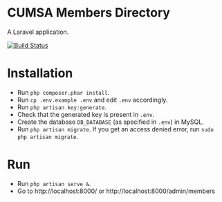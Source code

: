 # CUMSA Members Directory

A Laravel application.

[![Build Status](https://travis-ci.org/CUMSA/members.svg)](https://travis-ci.org/CUMSA/members)

# Installation

* Run `php composer.phar install`.
* Run `cp .env.example .env` and edit `.env` accordingly.
* Run `php artisan key:generate`.
* Check that the generated key is present in `.env`.
* Create the database `DB_DATABASE` (as specified in `.env`) in MySQL.
* Run `php artisan migrate`. If you get an access denied error, run `sudo php artisan migrate`.

# Run

* Run `php artisan serve &`.
* Go to http://localhost:8000/ or http://localhost:8000/admin/members
